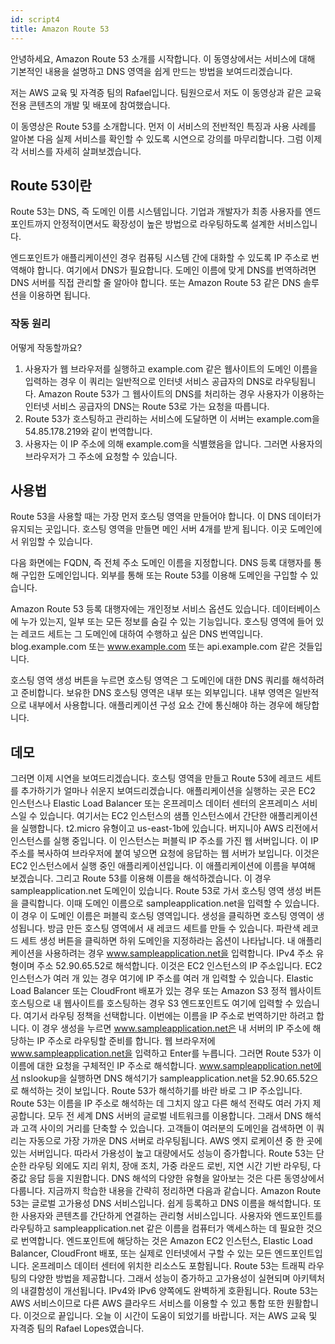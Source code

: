```yaml
---
id: script4
title: Amazon Route 53
---
```


안녕하세요, Amazon Route 53 소개를 시작합니다. 이 동영상에서는 서비스에 대해 기본적인 내용을 설명하고 DNS 영역을 쉽게 만드는 방법을 보여드리겠습니다.

저는 AWS 교육 및 자격증 팀의 Rafael입니다. 팀원으로서 저도 이 동영상과 같은 교육 전용 콘텐츠의 개발 및 배포에 참여했습니다.

이 동영상은 Route 53를 소개합니다. 먼저 이 서비스의 전반적인 특징과 사용 사례를 알아본 다음 실제 서비스를 확인할 수 있도록 시연으로 강의를 마무리합니다. 그럼 이제 각 서비스를 자세히 살펴보겠습니다.

## Route 53이란

Route 53는 DNS, 즉 도메인 이름 시스템입니다. 기업과 개발자가 최종 사용자를 엔드포인트까지 안정적이면서도 확장성이 높은 방법으로 라우팅하도록 설계한 서비스입니다.

엔드포인트가 애플리케이션인 경우 컴퓨팅 시스템 간에 대화할 수 있도록 IP 주소로 번역해야 합니다. 여기에서 DNS가 필요합니다. 도메인 이름에 맞게 DNS를 번역하려면 DNS 서버를 직접 관리할 줄 알아야 합니다. 또는 Amazon Route 53 같은 DNS 솔루션을 이용하면 됩니다.

### 작동 원리

어떻게 작동할까요?

1. 사용자가 웹 브라우저를 실행하고 example.com 같은 웹사이트의 도메인 이름을 입력하는 경우 이 쿼리는 일반적으로 인터넷 서비스 공급자의 DNS로 라우팅됩니다. Amazon Route 53가 그 웹사이트의 DNS를 처리하는 경우 사용자가 이용하는 인터넷 서비스 공급자의 DNS는 Route 53로 가는 요청을 따릅니다.
2. Route 53가 호스팅하고 관리하는 서비스에 도달하면 이 서버는 example.com을 54.85.178.219와 같이 번역합니다.
3. 사용자는 이 IP 주소에 의해 example.com을 식별했음을 압니다. 그러면 사용자의 브라우저가 그 주소에 요청할 수 있습니다.

## 사용법

Route 53을 사용할 때는 가장 먼저 호스팅 영역을 만들어야 합니다. 이 DNS 데이터가 유지되는 곳입니다. 호스팅 영역을 만들면 메인 서버 4개를 받게 됩니다. 이곳 도메인에서 위임할 수 있습니다.

다음 화면에는 FQDN, 즉 전체 주소 도메인 이름을 지정합니다. DNS 등록 대행자를 통해 구입한 도메인입니다. 외부를 통해 또는 Route 53를 이용해 도메인을 구입할 수 있습니다.

Amazon Route 53 등록 대행자에는 개인정보 서비스 옵션도 있습니다. 데이터베이스에 누가 있는지, 일부 또는 모든 정보를 숨길 수 있는 기능입니다. 호스팅 영역에 들어 있는 레코드 세트는 그 도메인에 대하여 수행하고 싶은 DNS 번역입니다. blog.example.com 또는 www.example.com 또는 api.example.com 같은 것들입니다.

호스팅 영역 생성 버튼을 누르면 호스팅 영역은 그 도메인에 대한 DNS 쿼리를 해석하려고 준비합니다. 보유한 DNS 호스팅 영역은 내부 또는 외부입니다. 내부 영역은 일반적으로 내부에서 사용합니다. 애플리케이션 구성 요소 간에 통신해야 하는 경우에 해당합니다.

## 데모

그러면 이제 시연을 보여드리겠습니다. 호스팅 영역을 만들고 Route 53에 레코드 세트를 추가하기가 얼마나 쉬운지 보여드리겠습니다. 애플리케이션을 실행하는 곳은 EC2 인스턴스나 Elastic Load Balancer 또는 온프레미스 데이터 센터의 온프레미스 서비스일 수 있습니다. 여기서는 EC2 인스턴스의 샘플 인스턴스에서 간단한 애플리케이션을 실행합니다. t2.micro 유형이고 us-east-1b에 있습니다. 버지니아 AWS 리전에서 인스턴스를 실행 중입니다. 이 인스턴스는 퍼블릭 IP 주소를 가진 웹 서버입니다. 이 IP 주소를 복사하여 브라우저에 붙여 넣으면 요청에 응답하는 웹 서버가 보입니다. 이것은 EC2 인스턴스에서 실행 중인 애플리케이션입니다. 이 애플리케이션에 이름을 부여해 보겠습니다. 그리고 Route 53를 이용해 이름을 해석하겠습니다. 이 경우 sampleapplication.net 도메인이 있습니다. Route 53로 가서 호스팅 영역 생성 버튼을 클릭합니다. 이때 도메인 이름으로 sampleapplication.net을 입력할 수 있습니다. 이 경우 이 도메인 이름은 퍼블릭 호스팅 영역입니다. 생성을 클릭하면 호스팅 영역이 생성됩니다. 방금 만든 호스팅 영역에서 새 레코드 세트를 만들 수 있습니다. 파란색 레코드 세트 생성 버튼을 클릭하면 하위 도메인을 지정하라는 옵션이 나타납니다. 내 애플리케이션을 사용하려는 경우 www.sampleapplication.net을 입력합니다. IPv4 주소 유형이며 주소 52.90.65.52로 해석합니다. 이것은 EC2 인스턴스의 IP 주소입니다. EC2 인스턴스가 여러 개 있는 경우 여기에 IP 주소를 여러 개 입력할 수 있습니다. Elastic Load Balancer 또는 CloudFront 배포가 있는 경우 또는 Amazon S3 정적 웹사이트 호스팅으로 내 웹사이트를 호스팅하는 경우 S3 엔드포인트도 여기에 입력할 수 있습니다. 여기서 라우팅 정책을 선택합니다. 이번에는 이름을 IP 주소로 번역하기만 하려고 합니다. 이 경우 생성을 누르면 www.sampleapplication.net은 내 서버의 IP 주소에 해당하는 IP 주소로 라우팅할 준비를 합니다. 웹 브라우저에 www.sampleapplication.net을 입력하고 Enter를 누릅니다. 그러면 Route 53가 이 이름에 대한 요청을 구체적인 IP 주소로 해석합니다. www.sampleapplication.net에서 nslookup을 실행하면 DNS 해석기가 sampleapplication.net을 52.90.65.52으로 해석하는 것이 보입니다. Route 53가 해석하기를 바란 바로 그 IP 주소입니다. Route 53는 이름을 IP 주소로 해석하는 데 그치지 않고 다른 해석 전략도 여러 가지 제공합니다. 모두 전 세계 DNS 서버의 글로벌 네트워크를 이용합니다. 그래서 DNS 해석과 고객 사이의 거리를 단축할 수 있습니다. 고객들이 여러분의 도메인을 검색하면 이 쿼리는 자동으로 가장 가까운 DNS 서버로 라우팅됩니다. AWS 엣지 로케이션 중 한 곳에 있는 서버입니다. 따라서 가용성이 높고 대량에서도 성능이 증가합니다. Route 53는 단순한 라우팅 외에도 지리 위치, 장애 조치, 가중 라운드 로빈, 지연 시간 기반 라우팅, 다중값 응답 등을 지원합니다. DNS 해석의 다양한 유형을 알아보는 것은 다른 동영상에서 다룹니다. 지금까지 학습한 내용을 간략히 정리하면 다음과 같습니다. Amazon Route 53는 글로벌 고가용성 DNS 서비스입니다. 쉽게 등록하고 DNS 이름을 해석합니다. 또한 사용자와 콘텐츠를 간단하게 연결하는 관리형 서비스입니다. 사용자와 엔드포인트를 라우팅하고 sampleapplication.net 같은 이름을 컴퓨터가 액세스하는 데 필요한 것으로 번역합니다. 엔드포인트에 해당하는 것은 Amazon EC2 인스턴스, Elastic Load Balancer, CloudFront 배포, 또는 실제로 인터넷에서 구할 수 있는 모든 엔드포인트입니다. 온프레미스 데이터 센터에 위치한 리소스도 포함됩니다. Route 53는 트래픽 라우팅의 다양한 방법을 제공합니다. 그래서 성능이 증가하고 고가용성이 실현되며 아키텍처의 내결함성이 개선됩니다. IPv4와 IPv6 양쪽에도 완벽하게 호환됩니다. Route 53는 AWS 서비스이므로 다른 AWS 클라우드 서비스를 이용할 수 있고 통합 또한 원활합니다. 이것으로 끝입니다. 오늘 이 시간이 도움이 되었기를 바랍니다. 저는 AWS 교육 및 자격증 팀의 Rafael Lopes였습니다.
